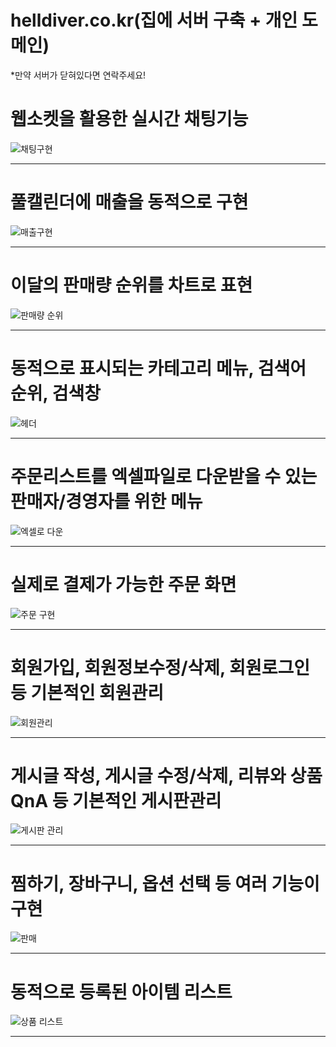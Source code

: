 # helldiver.co.kr(집에 서버 구축 + 개인 도메인)
*만약 서버가 닫혀있다면 연락주세요!

# 웹소켓을 활용한 실시간 채팅기능
![채팅구현](https://user-images.githubusercontent.com/96754397/151833870-f52c8445-4ebd-4c1c-9062-9969fa217c08.gif)
<hr>

# 풀캘린더에 매출을 동적으로 구현
![매출구현](https://user-images.githubusercontent.com/96754397/152148402-630b7917-173b-436a-b504-a411b88cdec7.png)
<hr>

# 이달의 판매량 순위를 차트로 표현
![판매량 순위](https://user-images.githubusercontent.com/96754397/152150931-d2f7c5d1-ea82-480a-82ac-a6dbc5294fef.png)
<hr>
	
# 동적으로 표시되는 카테고리 메뉴, 검색어 순위, 검색창		 
![헤더](https://user-images.githubusercontent.com/96754397/152149671-0dacade7-f14d-46e0-8be4-93dab52b336d.png)
<hr>

# 주문리스트를 엑셀파일로 다운받을 수 있는 판매자/경영자를 위한 메뉴
![엑셀로 다운](https://user-images.githubusercontent.com/96754397/152150819-6001fa68-5c36-414b-8f42-40f0fb5525f8.png)
<hr>

# 실제로 결제가 가능한 주문 화면
![주문 구현](https://user-images.githubusercontent.com/96754397/152151648-e8992439-1407-422e-81b9-80e22e9658ec.png)
<hr>

# 회원가입, 회원정보수정/삭제, 회원로그인 등 기본적인 회원관리 
![회원관리](https://user-images.githubusercontent.com/96754397/152151705-b7defd85-564a-4a16-ae0a-747523458987.png)
<hr>

# 게시글 작성, 게시글 수정/삭제, 리뷰와 상품QnA 등 기본적인 게시판관리
![게시판 관리](https://user-images.githubusercontent.com/96754397/152152019-94b507ca-a258-4693-ae36-5c8591eae683.png)
<hr>

# 찜하기, 장바구니, 옵션 선택 등 여러 기능이 구현
![판매](https://user-images.githubusercontent.com/96754397/152152256-73bbd1c1-f299-4155-ab14-1b52fde66176.png)
<hr>

# 동적으로 등록된 아이템 리스트
![상품 리스트](https://user-images.githubusercontent.com/96754397/152152300-bccbfef3-0a7d-4243-838a-c9737c9811de.png)
<hr>




